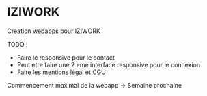 # IZIWORK
Creation webapps pour IZIWORK


TODO : 

- Faire le responsive pour le contact
- Peut etre faire une 2 eme interface responsive pour le connexion
- Faire les mentions légal et CGU

Commencement maximal de la webapp 
-> Semaine prochaine

